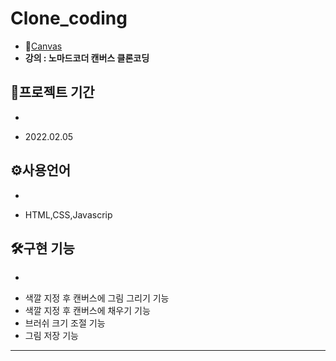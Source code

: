 # Clone_coding

* 💨[Canvas](https://mingnana.github.io/Clone/clone/canvas/index.html) 
* **강의 : 노마드코더 캔버스 클론코딩**


## 📆프로젝트 기간
-
* 2022.02.05

## ⚙사용언어
-
* HTML,CSS,Javascrip 

## 🛠구현 기능
-
* 색깔 지정 후 캔버스에 그림 그리기 기능
* 색깔 지정 후 캔버스에 채우기 기능
* 브러쉬 크기 조절 기능
* 그림 저장 기능
***
